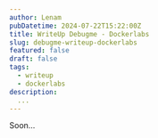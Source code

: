 ```yaml
---
author: Lenam
pubDatetime: 2024-07-22T15:22:00Z
title: WriteUp Debugme - Dockerlabs
slug: debugme-writeup-dockerlabs
featured: false
draft: false
tags:
  - writeup
  - dockerlabs
description:
  ...
---
```


Soon...